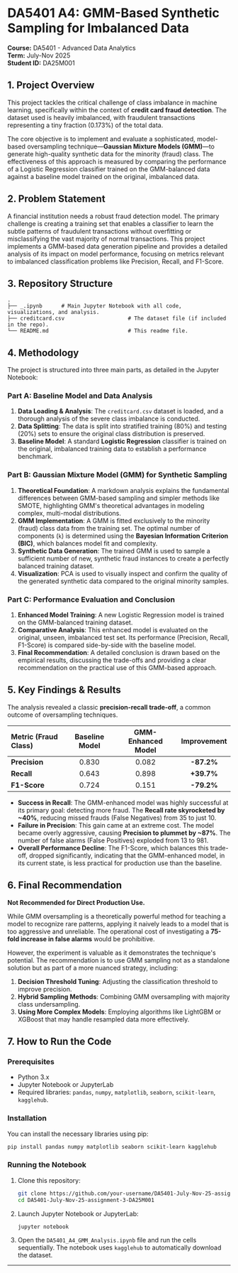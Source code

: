 # DA5401 A4: GMM-Based Synthetic Sampling for Imbalanced Data

**Course:** DA5401 - Advanced Data Analytics  
**Term:** July-Nov 2025  
**Student ID:** DA25M001

## 1. Project Overview

This project tackles the critical challenge of class imbalance in machine learning, specifically within the context of **credit card fraud detection**. The dataset used is heavily imbalanced, with fraudulent transactions representing a tiny fraction (0.173%) of the total data.

The core objective is to implement and evaluate a sophisticated, model-based oversampling technique—**Gaussian Mixture Models (GMM)**—to generate high-quality synthetic data for the minority (fraud) class. The effectiveness of this approach is measured by comparing the performance of a Logistic Regression classifier trained on the GMM-balanced data against a baseline model trained on the original, imbalanced data.

## 2. Problem Statement

A financial institution needs a robust fraud detection model. The primary challenge is creating a training set that enables a classifier to learn the subtle patterns of fraudulent transactions without overfitting or misclassifying the vast majority of normal transactions. This project implements a GMM-based data generation pipeline and provides a detailed analysis of its impact on model performance, focusing on metrics relevant to imbalanced classification problems like Precision, Recall, and F1-Score.

## 3. Repository Structure

```
.
├── _.ipynb      # Main Jupyter Notebook with all code, visualizations, and analysis.
├── creditcard.csv                    # The dataset file (if included in the repo).
└── README.md                         # This readme file.
```

## 4. Methodology

The project is structured into three main parts, as detailed in the Jupyter Notebook:

### Part A: Baseline Model and Data Analysis
1.  **Data Loading & Analysis**: The `creditcard.csv` dataset is loaded, and a thorough analysis of the severe class imbalance is conducted.
2.  **Data Splitting**: The data is split into stratified training (80%) and testing (20%) sets to ensure the original class distribution is preserved.
3.  **Baseline Model**: A standard **Logistic Regression** classifier is trained on the original, imbalanced training data to establish a performance benchmark.

### Part B: Gaussian Mixture Model (GMM) for Synthetic Sampling
1.  **Theoretical Foundation**: A markdown analysis explains the fundamental differences between GMM-based sampling and simpler methods like SMOTE, highlighting GMM's theoretical advantages in modeling complex, multi-modal distributions.
2.  **GMM Implementation**: A GMM is fitted exclusively to the minority (fraud) class data from the training set. The optimal number of components (`k`) is determined using the **Bayesian Information Criterion (BIC)**, which balances model fit and complexity.
3.  **Synthetic Data Generation**: The trained GMM is used to sample a sufficient number of new, synthetic fraud instances to create a perfectly balanced training dataset.
4.  **Visualization**: PCA is used to visually inspect and confirm the quality of the generated synthetic data compared to the original minority samples.

### Part C: Performance Evaluation and Conclusion
1.  **Enhanced Model Training**: A new Logistic Regression model is trained on the GMM-balanced training dataset.
2.  **Comparative Analysis**: This enhanced model is evaluated on the original, unseen, imbalanced test set. Its performance (Precision, Recall, F1-Score) is compared side-by-side with the baseline model.
3.  **Final Recommendation**: A detailed conclusion is drawn based on the empirical results, discussing the trade-offs and providing a clear recommendation on the practical use of this GMM-based approach.

## 5. Key Findings & Results

The analysis revealed a classic **precision-recall trade-off**, a common outcome of oversampling techniques.

| Metric (Fraud Class) | Baseline Model | GMM-Enhanced Model | Improvement |
| :------------------- | :------------: | :----------------: | :---------: |
| **Precision**        |     0.830      |       0.082        |  **-87.2%** |
| **Recall**           |     0.643      |       0.898        |  **+39.7%** |
| **F1-Score**         |     0.724      |       0.151        |  **-79.2%** |

-   **Success in Recall**: The GMM-enhanced model was highly successful at its primary goal: detecting more fraud. The **Recall rate skyrocketed by ~40%**, reducing missed frauds (False Negatives) from 35 to just 10.
-   **Failure in Precision**: This gain came at an extreme cost. The model became overly aggressive, causing **Precision to plummet by ~87%**. The number of false alarms (False Positives) exploded from 13 to 981.
-   **Overall Performance Decline**: The F1-Score, which balances this trade-off, dropped significantly, indicating that the GMM-enhanced model, in its current state, is less practical for production use than the baseline.

## 6. Final Recommendation

**Not Recommended for Direct Production Use.**

While GMM oversampling is a theoretically powerful method for teaching a model to recognize rare patterns, applying it naively leads to a model that is too aggressive and unreliable. The operational cost of investigating a **75-fold increase in false alarms** would be prohibitive.

However, the experiment is valuable as it demonstrates the technique's potential. The recommendation is to use GMM sampling not as a standalone solution but as part of a more nuanced strategy, including:
1.  **Decision Threshold Tuning**: Adjusting the classification threshold to improve precision.
2.  **Hybrid Sampling Methods**: Combining GMM oversampling with majority class undersampling.
3.  **Using More Complex Models**: Employing algorithms like LightGBM or XGBoost that may handle resampled data more effectively.

## 7. How to Run the Code

### Prerequisites
- Python 3.x
- Jupyter Notebook or JupyterLab
- Required libraries: `pandas`, `numpy`, `matplotlib`, `seaborn`, `scikit-learn`, `kagglehub`.

### Installation
You can install the necessary libraries using pip:
```bash
pip install pandas numpy matplotlib seaborn scikit-learn kagglehub
```

### Running the Notebook
1.  Clone this repository:
    ```bash
    git clone https://github.com/your-username/DA5401-July-Nov-25-assignment-4-DA25M001.git
    cd DA5401-July-Nov-25-assignment-3-DA25M001
    ```
2.  Launch Jupyter Notebook or JupyterLab:
    ```bash
    jupyter notebook
    ```
3.  Open the `DA5401_A4_GMM_Analysis.ipynb` file and run the cells sequentially. The notebook uses `kagglehub` to automatically download the dataset.

---

